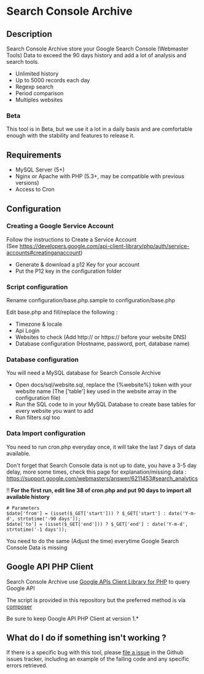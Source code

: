 # Search Console Archive #

## Description ##

Search Console Archive store your Google Search Console (Webmaster Tools) Data to exceed the 90 days history and add a lot of analysis and search tools.

- Unlimited history
- Up to 5000 records each day
- Regexp search
- Period comparison
- Multiples websites

### Beta ###

This tool is in Beta, but we use it a lot in a daily basis and are comfortable enough with the stability and features to release it.

## Requirements ##
- MySQL Server (5+)
- Nginx or Apache with PHP (5.3+, may be compatible with previous versions)
- Access to Cron

## Configuration ##

### Creating a Google Service Account ###

Follow the instructions to Create a Service Account  
(See https://developers.google.com/api-client-library/php/auth/service-accounts#creatinganaccount)

- Generate & download a p12 Key for your account
- Put the P12 key in the configuration folder


### Script configuration ###

Rename configuration/base.php.sample to configuration/base.php

Edit base.php and fill/replace the following :
- Timezone & locale
- Api Login
- Websites to check (Add http:// or https:// before your website DNS)
- Database configuration (Hostname, password, port, database name)


### Database configuration ###

You will need a MySQL database for Search Console Archive

- Open docs/sql/website.sql, replace the {%website%} token with your website name 
(The ['table'] key used in the website array in the configuration file)
- Run the SQL code to in your MySQL Database to create base tables for every website you want to add
- Run filters.sql too


### Data Import configuration ###

You need to run cron.php everyday once, it will take the last 7 days of data available.

Don't forget that Search Console data is not up to date, you have a 3-5 day delay, more some times, check this page for explanation/missing data : https://support.google.com/webmasters/answer/6211453#search_analytics

!! **For the first run, edit line 38 of cron.php and put 90 days to import all available history**

    # Parameters
    $date['from'] = (isset($_GET['start'])) ? $_GET['start'] : date('Y-m-d', strtotime('-90 days'));
    $date['to'] = (isset($_GET['end'])) ? $_GET['end'] : date('Y-m-d', strtotime('-1 days'));

You need to do the same (Adjust the time) everytime Google Search Console Data is missing

## Google API PHP Client ##
Search Console Archive use [Google APIs Client Library for PHP](https://github.com/google/google-api-php-client) to query Google API

The script is provided in this repository but the preferred method is via [composer](https://getcomposer.org)

Be sure to keep Google API PHP Client at version 1.*

##  What do I do if something isn't working ? ##
If there is a specific bug with this tool, please [file a issue](https://github.com/OuestFrance-Multimedia/Search-Console-Archive/issues) in the Github issues tracker, including an example of the failing code and any specific errors retrieved.
